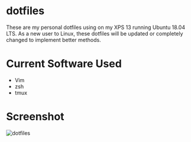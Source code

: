 # dotfiles

These are my personal dotfiles using on my XPS 13 running Ubuntu 18.04 LTS. As a new user to Linux, these dotfiles will be updated or completely changed to implement better methods.

# Current Software Used
* Vim
* zsh
* tmux

# Screenshot
![dotfiles](https://imgur.com/Lo0mdnO.png)
